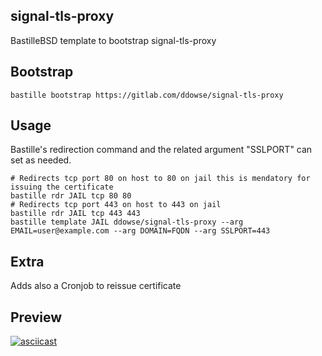 ## signal-tls-proxy

BastilleBSD template to bootstrap signal-tls-proxy

## Bootstrap

```shell 
bastille bootstrap https://gitlab.com/ddowse/signal-tls-proxy 
```

## Usage

Bastille's redirection command and the related argument "SSLPORT" can set as needed.

```shell
# Redirects tcp port 80 on host to 80 on jail this is mendatory for issuing the certificate 
bastille rdr JAIL tcp 80 80 
# Redirects tcp port 443 on host to 443 on jail
bastille rdr JAIL tcp 443 443 
bastille template JAIL ddowse/signal-tls-proxy --arg EMAIL=user@example.com --arg DOMAIN=FQDN --arg SSLPORT=443
```

## Extra

Adds also a Cronjob to reissue certificate 

## Preview


[![asciicast](https://asciinema.org/a/389683.svg)](https://asciinema.org/a/389683)
